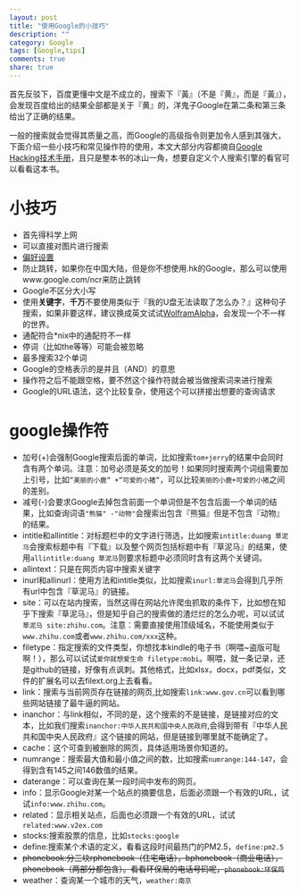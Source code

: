 ```yaml
---
layout: post
title: "使用Google的小技巧"
description: ""
category: Google
tags: [Google,tips]
comments: true
share: true
---
```

首先反驳下，百度更懂中文是不成立的，搜索下『黃』（不是『黄』，而是『黃』），会发现百度给出的结果全部都是关于『黄』的，洋鬼子Google在第二条和第三条给出了正确的结果。

一般的搜索就会觉得其质量之高，而Google的高级指令则更加令人感到其强大，下面介绍一些小技巧和常见操作符的使用，本文大部分内容都摘自[Google Hacking技术手册](http://book.douban.com/subject/3676292/)，且只是整本书的冰山一角，想要自定义个人搜索引擎的看官可以看看这本书。

# 小技巧
* 首先得科学上网
* 可以直接对图片进行搜索
* [偏好设置](www.google.com/preferences)
* 防止跳转，如果你在中国大陆，但是你不想使用.hk的Google，那么可以使用www.google.com/ncr来防止跳转
* Google不区分大小写
* 使用**关键字**，**千万**不要使用类似于『我的U盘无法读取了怎么办？』这种句子搜索，如果非要这样，建议换成英文试试[WolframAlpha](http://www.wolframalpha.com/)，会发现一个不一样的世界。
* 通配符合*nix中的通配符不一样
* 停词（比如the等等）可能会被忽略
* 最多搜索32个单词
* Google的空格表示的是并且（AND）的意思
* 操作符之后不能跟空格，要不然这个操作符就会被当做搜索词来进行搜索
* Google的URL语法，这个比较复杂，使用这个可以拼接出想要的查询请求

# google操作符
* 加号(+)会强制Google搜索后面的单词，比如搜索`tom+jerry`的结果中会同时含有两个单词。注意：加号必须是英文的加号！如果同时搜索两个词组需要加上引号，比如`“美丽的小鹿“ +“可爱的小猪“`，可以比较`美丽的小鹿+可爱的小猪`之间的差别。
* 减号(-)会要求Google去掉包含前面一个单词但是不包含后面一个单词的结果，比如查询词语`"熊猫" -"动物"`会搜索出包含『熊猫』但是不包含『动物』的结果。
* intitle和allintitle：对标题栏中的文字进行筛选，比如搜索`intitle:duang 草泥马`会搜索标题中有『下载』以及整个网页包括标题中有『草泥马』的结果，使用`allintitle:duang 草泥马`则要求标题中必须同时含有这两个关键词。
* allintext：只是在网页内容中搜索关键字
* inurl和allinurl：使用方法和intitle类似，比如搜索`inurl:草泥马`会得到几乎所有url中包含『草泥马』的链接。
* site：可以在站内搜索，当然这得在网站允许爬虫抓取的条件下，比如想在知乎下搜索『草泥马』，但是知乎自己的搜索做的渣烂烂的怎么办呢，可以试试`草泥马 site:zhihu.com`。注意：需要直接使用顶级域名，不能使用类似于`www.zhihu.com`或者`www.zhihu.com/xxx`这种。
* filetype：指定搜索的文件类型，你想找本kindle的电子书（啊喂~盗版可耻啊！），那么可以试试`爱你就想爱生命 filetype:mobi`。啊喂，就一条记录，还是github的链接，好像有点讽刺。其他格式，比如xlsx，docx，pdf类似，文件的扩展名可以去filext.org上去看看。
* link：搜索与当前网页存在链接的网页,比如搜索`link:www.gov.cn`可以看到哪些网站链接了最牛逼的网站。
* inanchor：与link相似，不同的是，这个搜索的不是链接，是链接对应的文本，比如我们搜索`inanchor:中华人民共和国中央人民政府`,会得到带有『中华人民共和国中央人民政府』这个链接的网站，但是链接到哪里就不能确定了。
* cache：这个可查到被删除的网页，具体适用场景你知道的。
* numrange：搜索最大值和最小值之间的数，比如搜索`numrange:144-147`，会得到含有145之间146数值的结果。
* daterange：可以查询在某一段时间中发布的网页。
* info：显示Google对某一个站点的摘要信息，后面必须跟一个有效的URL，试试`info:www.zhihu.com`。
* related：显示相关站点，后面也必须跟一个有效的URL，试试`related:www.v2ex.com`
* stocks:搜索股票的信息，比如`stocks:google`
* define:搜索某个术语的定义，看看这段时间最热门的PM2.5，`define:pm2.5`
* ~~phonebook:分三块rphonebook（住宅电话），bphonebook（商业电话），phonebook（两部分都包含）。看看环保局的电话号码呢，`phonebook:环保局`~~
* weather：查询某一个城市的天气，`weather:南京`

